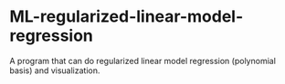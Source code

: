 # ML-regularized-linear-model-regression
A program that can do regularized linear model regression (polynomial basis) and visualization.
